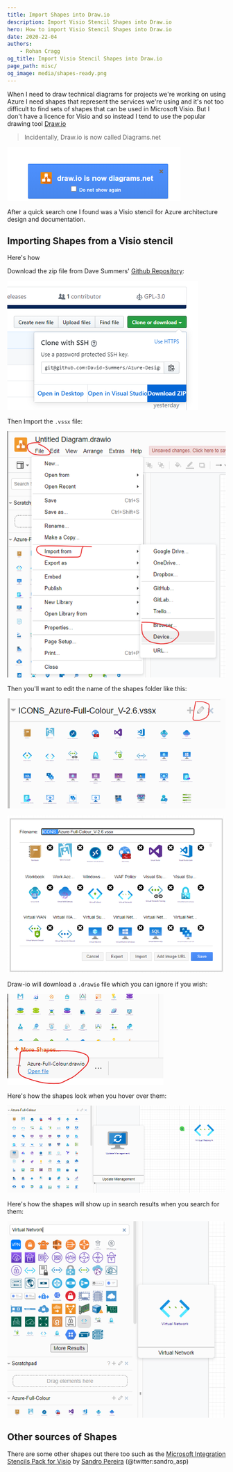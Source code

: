 ```yaml
---
title: Import Shapes into Draw.io
description: Import Visio Stencil Shapes into Draw.io
hero: How to import Visio Stencil Shapes into Draw.io
date: 2020-22-04
authors:
    - Rohan Cragg
og_title: Import Visio Stencil Shapes into Draw.io
page_path: misc/
og_image: media/shapes-ready.png
---
```


When I need to draw technical diagrams for projects we're working on using Azure I need shapes that represent the services we're using and it's not too difficult to find sets of shapes that can be used in Microsoft Visio. But I don't have a licence for Visio and so instead I tend to use the popular drawing tool [Draw.io](https://app.diagrams.net/)

> Incidentally, Draw.io is now called Diagrams.net

![now diagrams.net](media/shapes-now-diagrams.png)

After a quick search one I found was a Visio stencil for Azure architecture design and documentation. 

## Importing Shapes from a Visio stencil

Here's how 

Download the zip file from Dave Summers' [Github Repository](https://github.com/David-Summers/Azure-Design):

![Download from Github](media/shapes-download-zip.png)

Then Import the `.vssx` file:

![Import the vssx](media/shapes-import-from-vssx.png)

Then you'll want to edit the name of the shapes folder like this:

![shapes folder - edit pencil](media/shapes-edit-pencil.png)

![edit name](media/shapes-edit.png)

Draw-io will download a `.drawio` file which you can ignore if you wish:

![edit - download](media/shapes-edit-download.png)

Here's how the shapes look when you hover over them:

![edit - download](media/shapes-ready.png)

Here's how the shapes will show up in search results when you search for them:

![shape search results in Draw.io](media/shapes-vnet.png)

## Other sources of Shapes

There are some other shapes out there too such as the [Microsoft Integration Stencils Pack for Visio](https://gallery.technet.microsoft.com/Collection-of-Integration-e6a3f4d0) by [Sandro Pereira](https://www.linkedin.com/in/sandropereira/) (@twitter:sandro_asp)
